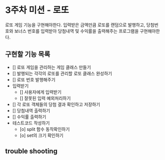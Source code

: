 # 3주차 미션 - 로또
로또 게임 기능을 구현해야한다. 입력받은 금액만큼 로또를 랜덤으로 발행하고, 당첨번호와 보너스 번호를 입력받아 당첨내역 및 수익률을 출력해주는 프로그램을 구현해야한다.

## 구현할 기능 목록
- [] 로또 게임을 관리하는 게임 클래스 만들기
- [] 발행되는 각각의 로또를 관리할 로또 클래스 완성하기
- [] 로또 번호 발행해주기
- 입력받기
  - [] 사용자에게 입력받기
  - [] 잘못된 입력 예외처리하기
- [] 각 로또 객체들의 당첨 결과 확인하고 저장하기
- [] 당첨내역 출력하기
- [] 수익률 출력하기
- 테스트코드 작성하기
  - [o] split 함수 동작확인하기
  - [o] set의 크기 확인하기

## trouble shooting
